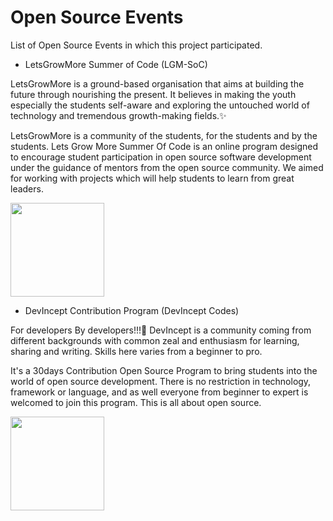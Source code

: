 # Open Source Events

List of Open Source Events in which this project participated.

- LetsGrowMore Summer of Code (LGM-SoC)

LetsGrowMore is a ground-based organisation that aims at building the future through nourishing the present. It believes in making the youth especially the students self-aware and exploring the untouched world of technology and tremendous growth-making fields.✨

LetsGrowMore is a community of the students, for the students and by the students. Lets Grow More Summer Of Code is an online program designed to encourage student participation in open source software development under the guidance of mentors from the open source community. We aimed for working with projects which will help students to learn from great leaders.

<a href="https://github.com/prathimacode-hub"><img src="https://github.com/prathimacode-hub/prathimacode-hub/blob/main/OpenSource%20Programs/LetsGrowMore%20Summer%20Of%20Code/LetsGrowMore%20Summer%20Of%20Code.jpg" width=150px height=150px /></a>

- DevIncept Contribution Program (DevIncept Codes)

For developers By developers!!!🚀
DevIncept is a community coming from different backgrounds with common zeal and enthusiasm for learning, sharing and writing. Skills here varies from a beginner to pro.

It's a 30days Contribution Open Source Program to bring students into the world of open source development. There is no restriction in technology, framework or language, and as well everyone from beginner to expert is welcomed to join this program. This is all about open source.

<a href="https://github.com/prathimacode-hub"><img src="https://github.com/prathimacode-hub/prathimacode-hub/blob/main/OpenSource%20Programs/DevIncept%20Contribution%20Program/DevIncept.jpg" width=150px height=150px /></a> 
